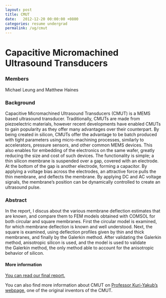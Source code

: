 ```yaml
---
layout: post
title: CMUT
date:   2012-12-20 00:00:00 +0800
categories: resume undergrad
permalink: /ug/cmut
---
```


# Capacitive Micromachined Ultrasound Transducers


### Members
Michael Leung and Matthew Haines

### Background  
Capacitive Micromachined Ultrasound Transducers (CMUT) is a MEMS based ultrasound transducer. Traditionally, CMUTs are made from piezoelectric materials, however recent developments have enabled CMUTs to gain popularity as they offer many advantages over their counterpart. By being created in silicon, CMUTs offer the advantage to be batch produced with tight parameters using micro-machining processes, similarly to accelerators, pressure sensors, and other common MEMS devices. This also enables for embedding of the electronics on the same wafer, greatly reducing the size and cost of such devices. The functionality is simple; a thin silicon membrane is suspended over a gap, covered with an electrode. At the bottom of the gap is another electrode, forming a capacitor. By applying a voltage bias across the electrodes, an attractive force pulls the thin membrane, and deflects the membrane. By applying DC and AC voltage signals, the membrane’s position can be dynamically controlled to create an ultrasound pulse.

### Abstract  
In the report, I discus about the various membrane deflection estimates that are known, and compare them to FEM models obtained with COMSOL for both circular and square membranes. First the circular model is examined, for which membrane deflection is known and well understood. Next, the square is examined, using deflection profiles given by thin and thick membranes, and finally by the&nbsp;Galerkin method. After validating the Galerkin method, anisotropic silicon is used, and the model is&nbsp;used to validate the&nbsp;Galerkin method, the only method able to account for the anisotropic behavior of silicon.

#### More information
[You can read our final report.](/reports/CMUT_Report.pdf)

You can also find more information about CMUT on [Professor Kuri-Yakub’s webpage](http://www-kyg.stanford.edu/khuriyakub/opencms/en/research/cmuts/general/), one of the original inventors of the CMUT.